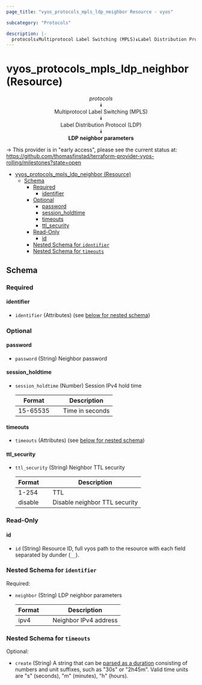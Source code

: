 ```yaml
---
page_title: "vyos_protocols_mpls_ldp_neighbor Resource - vyos"

subcategory: "Protocols"

description: |-
  protocols⯯Multiprotocol Label Switching (MPLS)⯯Label Distribution Protocol (LDP)⯯LDP neighbor parameters
---
```


# vyos_protocols_mpls_ldp_neighbor (Resource)
<center>

*protocols*  
⯯  
Multiprotocol Label Switching (MPLS)  
⯯  
Label Distribution Protocol (LDP)  
⯯  
**LDP neighbor parameters**


</center>

-> This provider is in "early access", please see the current status at: https://github.com/thomasfinstad/terraform-provider-vyos-rolling/milestones?state=open

<!--TOC-->

- [vyos_protocols_mpls_ldp_neighbor (Resource)](#vyos_protocols_mpls_ldp_neighbor-resource)
  - [Schema](#schema)
    - [Required](#required)
      - [identifier](#identifier)
    - [Optional](#optional)
      - [password](#password)
      - [session_holdtime](#session_holdtime)
      - [timeouts](#timeouts)
      - [ttl_security](#ttl_security)
    - [Read-Only](#read-only)
      - [id](#id)
    - [Nested Schema for `identifier`](#nested-schema-for-identifier)
    - [Nested Schema for `timeouts`](#nested-schema-for-timeouts)

<!--TOC-->

<!-- schema generated by tfplugindocs -->
## Schema

### Required

#### identifier
- `identifier` (Attributes) (see [below for nested schema](#nestedatt--identifier))

### Optional

#### password
- `password` (String) Neighbor password
#### session_holdtime
- `session_holdtime` (Number) Session IPv4 hold time

    |  Format    &emsp;|  Description      |
    |------------|-------------------|
    |  15-65535  &emsp;|  Time in seconds  |
#### timeouts
- `timeouts` (Attributes) (see [below for nested schema](#nestedatt--timeouts))
#### ttl_security
- `ttl_security` (String) Neighbor TTL security

    |  Format   &emsp;|  Description                    |
    |-----------|---------------------------------|
    |  1-254    &emsp;|  TTL                            |
    |  disable  &emsp;|  Disable neighbor TTL security  |

### Read-Only

#### id
- `id` (String) Resource ID, full vyos path to the resource with each field separated by dunder (`__`).

<a id="nestedatt--identifier"></a>
### Nested Schema for `identifier`

Required:

- `neighbor` (String) LDP neighbor parameters

    |  Format  &emsp;|  Description            |
    |----------|-------------------------|
    |  ipv4    &emsp;|  Neighbor IPv4 address  |


<a id="nestedatt--timeouts"></a>
### Nested Schema for `timeouts`

Optional:

- `create` (String) A string that can be [parsed as a duration](https://pkg.go.dev/time#ParseDuration) consisting of numbers and unit suffixes, such as &#34;30s&#34; or &#34;2h45m&#34;. Valid time units are &#34;s&#34; (seconds), &#34;m&#34; (minutes), &#34;h&#34; (hours).
